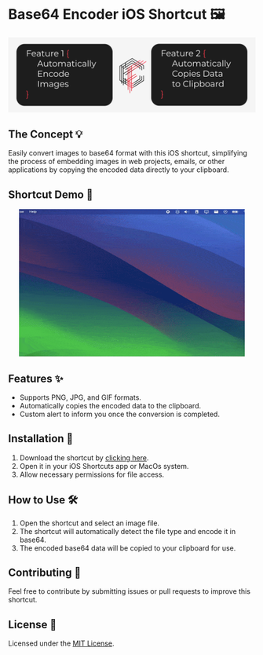 # Base64 Encoder iOS Shortcut 🖼️

![Project Cover](https://raw.githubusercontent.com/coelhof12/ios-shortcuts-base64-encoder/main/assets/Repo_Cover.jpg)

## The Concept 💡

Easily convert images to base64 format with this iOS shortcut, simplifying the process of embedding images in web projects, emails, or other applications by copying the encoded data directly to your clipboard.

## Shortcut Demo 🎥

<p align="center"> 
   <img width="460" height="300" src="https://raw.githubusercontent.com/coelhof12/ios-shortcuts-base64-encoder/refs/heads/main/assets/base64_shortcut_demo.gif"> 
</p>

## Features ✨

- Supports PNG, JPG, and GIF formats.
- Automatically copies the encoded data to the clipboard.
- Custom alert to inform you once the conversion is completed.

## Installation 🔧

1. Download the shortcut by [clicking here](<[iCloudLinkToShortcut](https://www.icloud.com/shortcuts/fb18fa048a5f43f9a04e4d6813b826fd)>).
2. Open it in your iOS Shortcuts app or MacOs system.
3. Allow necessary permissions for file access.

## How to Use 🛠️

1. Open the shortcut and select an image file.
2. The shortcut will automatically detect the file type and encode it in base64.
3. The encoded base64 data will be copied to your clipboard for use.

## Contributing 💬

Feel free to contribute by submitting issues or pull requests to improve this shortcut.

## License 📜

Licensed under the [MIT License](LICENSE).
